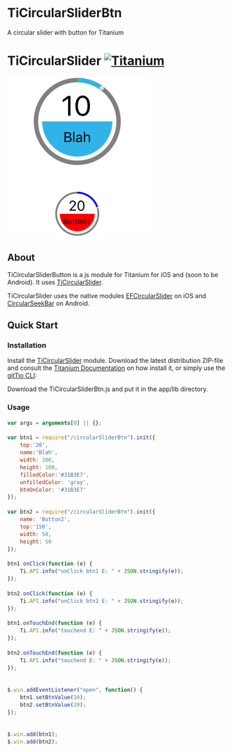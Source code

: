 # TiCircularSliderBtn
A circular slider with button for Titanium
# TiCircularSlider [![Titanium](http://www-static.appcelerator.com/badges/titanium-git-badge-sq.png)](http://www.appcelerator.com/titanium/)

<img src="sample.png" />

## About
TiCircularSliderButton is a js module for Titanium for iOS and (soon to be Android). It uses
[TiCircularSlider](https://github.com/mpociot/TiCircularSlider).

TiCircularSlider uses the native modules
[EFCircularSlider](https://github.com/eliotfowler/EFCircularSlider) on iOS and [CircularSeekBar](https://github.com/RaghavSood/AndroidCircularSeekBar) on Android. 

## Quick Start

### Installation
Install the [TiCircularSlider](https://github.com/mpociot/TiCircularSlider) module.
Download the latest distribution ZIP-file and consult the [Titanium Documentation](http://docs.appcelerator.com/titanium/latest/#!/guide/Using_a_Module) on how install it, or simply use the [gitTio CLI](http://gitt.io/cli):

Download the TiCircularSliderBtn.js and put it in the app/lib directory.

### Usage
```javascript
var args = arguments[0] || {};

var btn1 = require("/circularSliderBtn").init({
	top:'20',
	name:'Blah',
	width: 100,
	height: 100,
	filledColor:'#31B3E7',
	unfilledColor: 'gray',
	btnOnColor: '#31B3E7'
});

var btn2 = require("/circularSliderBtn").init({
	name: 'Button2',
	top:'150',
	width: 50,
	height: 50
});

btn1.onClick(function (e) {
	Ti.API.info("onClick btn1 E: " + JSON.stringify(e));
});

btn2.onClick(function (e) {
	Ti.API.info("onClick btn2 E: " + JSON.stringify(e));
});

btn1.onTouchEnd(function (e) {
	Ti.API.info("touchend E: " + JSON.stringify(e));
});

btn2.onTouchEnd(function (e) {
	Ti.API.info("touchend E: " + JSON.stringify(e));
});


$.win.addEventListener("open", function() {
    btn1.setBtnValue(10);
    btn2.setBtnValue(20);
});


$.win.add(btn1);
$.win.add(btn2);
```

